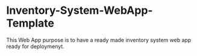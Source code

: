 # Inventory-System-WebApp-Template
This Web App purpose is to have a ready made inventory system web app ready for deploymenyt.
